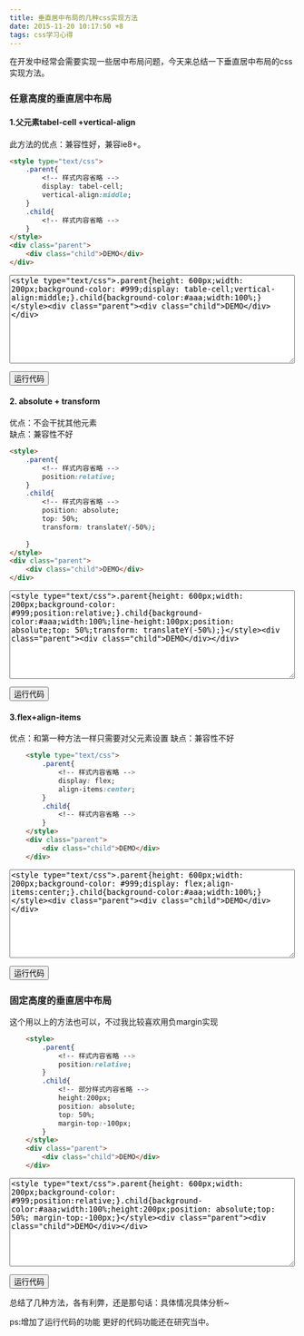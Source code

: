```yaml
---
title: 垂直居中布局的几种css实现方法
date: 2015-11-20 10:17:50 +8
tags: css学习心得
---
```


在开发中经常会需要实现一些居中布局问题，今天来总结一下垂直居中布局的css实现方法。
<!-- more -->
### 任意高度的垂直居中布局

#### 1.父元素tabel-cell +vertical-align
此方法的优点：兼容性好，兼容ie8+。
```html
<style type="text/css">
    .parent{
        <!-- 样式内容省略 -->
        display: tabel-cell;
        vertical-align:middle;
    }
    .child{
        <!-- 样式内容省略 -->
    }
</style>
<div class="parent">
    <div class="child">DEMO</div>
</div>
```
<textarea id="runCode1" name="textarea" rows="10" cols="60" class="runCode"><style type="text/css">.parent{height: 600px;width: 200px;background-color: #999;display: table-cell;vertical-align:middle;}.child{background-color:#aaa;width:100%;}</style><div class="parent"><div class="child">DEMO</div></div></textarea>
<input style="cursor: hand" onclick="runEx('runCode1')" type="button" value="运行代码" class="runCode-btn"/><br/>

#### 2. absolute + transform
优点：不会干扰其他元素  
缺点：兼容性不好
```html
<style>
    .parent{
        <!-- 样式内容省略 -->
        position:relative;
    }
    .child{
        <!-- 样式内容省略 -->
        position: absolute;
        top: 50%;
        transform: translateY(-50%);
        
    }
</style>
<div class="parent">
    <div class="child">DEMO</div>
</div>
```
<textarea id="runCode2" name="textarea" rows="10" cols="60" class="runCode"><style type="text/css">.parent{height: 600px;width: 200px;background-color: #999;position:relative;}.child{background-color:#aaa;width:100%;line-height:100px;position: absolute;top: 50%;transform: translateY(-50%);}</style><div class="parent"><div class="child">DEMO</div></div></textarea>
<input style="cursor: hand" onclick="runEx('runCode2')" type="button" value="运行代码" class="runCode-btn"/><br/>

#### 3.flex+align-items
优点：和第一种方法一样只需要对父元素设置 
缺点：兼容性不好
```html
    <style type="text/css">
        .parent{
            <!-- 样式内容省略 -->
            display: flex;
            align-items:center;
        }
        .child{
            <!-- 样式内容省略 -->
        }
    </style>
    <div class="parent">
        <div class="child">DEMO</div>
    </div>
```
<textarea id="runCode3" name="textarea" rows="10" cols="60" class="runCode"><style type="text/css">.parent{height: 600px;width: 200px;background-color: #999;display: flex;align-items:center;}.child{background-color:#aaa;width:100%;}</style><div class="parent"><div class="child">DEMO</div></div></textarea>
<input style="cursor: hand" onclick="runEx('runCode3')" type="button" value="运行代码" class="runCode-btn"/><br/>

### 固定高度的垂直居中布局
这个用以上的方法也可以，不过我比较喜欢用负margin实现
```html
    <style>
        .parent{
            <!-- 样式内容省略 -->
            position:relative;
        }
        .child{
            <!-- 部分样式内容省略 -->
            height:200px;
            position: absolute;
            top: 50%;
            margin-top:-100px;
        }
    </style>
    <div class="parent">
        <div class="child">DEMO</div>
    </div>
```
<textarea id="runCode4" name="textarea" rows="10" cols="60" class="runCode"><style type="text/css">.parent{height: 600px;width: 200px;background-color: #999;position:relative;}.child{background-color:#aaa;width:100%;height:200px;position: absolute;top: 50%; margin-top:-100px;}</style><div class="parent"><div class="child">DEMO</div></div></textarea>
<input style="cursor: hand" onclick="runEx('runCode4')" type="button" value="运行代码" class="runCode-btn"/><br/>

总结了几种方法，各有利弊，还是那句话：具体情况具体分析~ 

ps:增加了运行代码的功能 更好的代码功能还在研究当中。